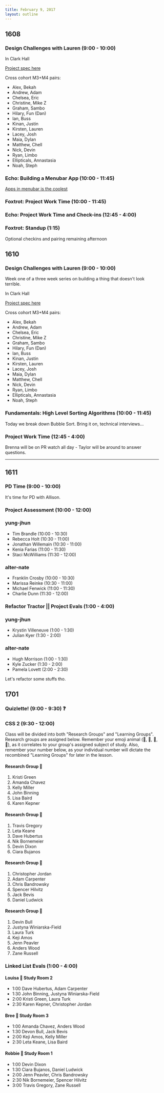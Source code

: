 ```yaml
---
title: February 9, 2017
layout: outline
---
```


## 1608

### Design Challenges with Lauren (9:00 - 10:00)

In Clark Hall

[Project spec here](http://frontend.turing.io/projects/ultimate-ux-ui-team-challenge.html)

Cross cohort M3+M4 pairs:

- Alex, Bekah
- Andrew, Adam
- Chelsea, Eric
- Christine, Mike Z
- Graham, Sambo
- Hilary, Fun (Dan)
- Ian, Buss
- Kinan, Justin
- Kirsten, Lauren
- Lacey, Josh
- Maia, Dylan
- Matthew, Chell
- Nick, Devin
- Ryan, Limbo
- Ellipticals, Annastasia
- Noah, Steph

### Echo: Building a Menubar App (10:00 - 11:45)
[Apps in menubar is the coolest](http://frontend.turing.io/lessons/electron-menubar-app.html)

### Foxtrot: Project Work Time (10:00 - 11:45)

### Echo: Project Work Time and Check-ins (12:45 - 4:00)

### Foxtrot: Standup (1:15)

Optional checkins and pairing remaining afternoon

## 1610

### Design Challenges with Lauren (9:00 - 10:00)
Week one of a three week series on building a thing that doesn't look terrible.  

In Clark Hall

[Project spec here](http://frontend.turing.io/projects/ultimate-ux-ui-team-challenge.html)

Cross cohort M3+M4 pairs:

- Alex, Bekah
- Andrew, Adam
- Chelsea, Eric
- Christine, Mike Z
- Graham, Sambo
- Hilary, Fun (Dan)
- Ian, Buss
- Kinan, Justin
- Kirsten, Lauren
- Lacey, Josh
- Maia, Dylan
- Matthew, Chell
- Nick, Devin
- Ryan, Limbo
- Ellipticals, Annastasia
- Noah, Steph

### Fundamentals: High Level Sorting Algorithms (10:00 - 11:45)
Today we break down Bubble Sort. Bring it on, technical interviews...  

### Project Work Time (12:45 - 4:00)
Brenna will be on PR watch all day - Taylor will be around to answer questions.  

--------------------------------------------

## 1611

### PD Time (9:00 - 10:00)

It's time for PD with Allison.

### Project Assessment (10:00 - 12:00)

### yung-jhun

* Tim Brandle (10:00 - 10:30)
* Rebecca Holt (10:30 - 11:00)
* Jonathan Willemain (10:30 - 11:00)
* Kenia Farias (11:00 - 11:30)
* Staci McWilliams (11:30 - 12:00)

### alter-nate

* Franklin Crosby (10:00 - 10:30)
* Marissa Reinke (10:30 - 11:00)
* Michael Fenwick (11:00 - 11:30)
* Charlie Dunn (11:30 - 12:00)

### Refactor Tractor  || Project Evals (1:00 - 4:00)

### yung-jhun

* Krystin Villeneuve (1:00 - 1:30)
* Julian Kyer (1:30 - 2:00)

### alter-nate

* Hugh Morrison (1:00 - 1:30)
* Kyle Zucker (1:30 - 2:00)
* Pamela Lovett (2:00 - 2:30)

Let's refactor some stuffs tho.

## 1701

### Quizlette! (9:00 - 9:30) :question:

### CSS 2 (9:30 - 12:00)
Class will be divided into both "Research Groups" and "Learning Groups". Research groups are assigned below. Remember your emoji animal (:panda_face:, :snake:, :ant:, :dragon_face:), as it correlates to your group's assigned subject of study. Also, remember your number below, as your individual number will dictate the recombined "Learning Groups" for later in the lesson.

#### Research Group :panda_face:

1. Kristi Green
2. Amanda Chavez
3. Kelly Miller
4. John Binning
5. Lisa Baird
6. Karen Kepner

#### Research Group :snake:

1. Travis Gregory
2. Leta Keane
3. Dave Hubertus
4. Nik Bornemeier
5. Devin Dixon
6. Ciara Bujanos

#### Research Group :ant:

1. Christopher Jordan
2. Adam Carpenter
3. Chris Bandrowsky
4. Spencer Hilvitz
5. Jack Bevis
6. Daniel Ludwick

#### Research Group :dragon_face:

1. Devin Bull
2. Justyna Winiarska-Field
3. Laura Turk
4. Keji Amos
5. Jenn Peavler
6. Anders Wood
7. Zane Russell

### Linked List Evals (1:00 - 4:00)

#### Louisa :hear_no_evil: Study Room 2

* 1:00 Dave Hubertus, Adam Carpenter
* 1:30 John Binning, Justyna Winiarska-Field
* 2:00 Kristi Green, Laura Turk
* 2:30 Karen Kepner, Christopher Jordan

#### Bree :see_no_evil: Study Room 3

* 1:00 Amanda Chavez, Anders Wood
* 1:30 Devon Bull, Jack Bevis
* 2:00 Keji Amos, Kelly Miller
* 2:30 Leta Keane, Lisa Baird

#### Robbie :speak_no_evil: Study Room 1

* 1:00 Devin Dixon
* 1:30 Ciara Bujanos, Daniel Ludwick
* 2:00 Jenn Peavler, Chris Bandrowsky
* 2:30 Nik Bornemeier, Spencer Hilvitz
* 3:00 Travis Gregory, Zane Russell
